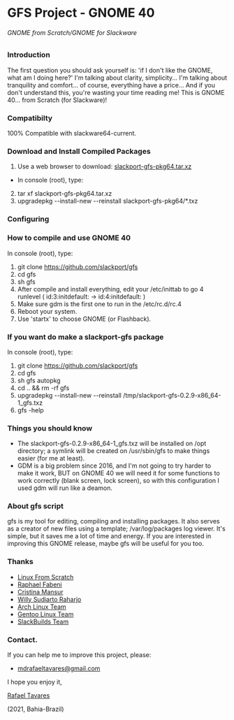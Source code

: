 # GFS Project - GNOME 40
###### GNOME from Scratch/GNOME for Slackware

### Introduction

 The first question you should ask yourself is: 'if I don't like the GNOME, what am I doing here?'
 I'm talking about clarity, simplicity... I'm talking about tranquility and comfort... of course, everything have a price...
 And if you don't understand this, you're wasting your time reading me!
 This is GNOME 40... from Scratch (for Slackware)!

### Compatibilty
 
 100% Compatible with slackware64-current.

### Download and Install Compiled Packages
 1. Use a web browser to download:
 [slackport-gfs-pkg64.tar.xz](https://drive.google.com/u/1/uc?id=15-VyFtpMbp8Xl36YKjzGtgIydOrzFJkw&export=download)
 - In console (root), type:
 2. tar xf slackport-gfs-pkg64.tar.xz
 3. upgradepkg --install-new --reinstall slackport-gfs-pkg64/*.txz

### Configuring


### How to compile and use GNOME 40
 In console (root), type:
 1. git clone https://github.com/slackport/gfs
 2. cd gfs
 3. sh gfs
 4. After compile and install everything, edit your /etc/inittab to go 4 runlevel ( id:3:initdefault: -> id:4:initdefault: )
 5. Make sure gdm is the first one to run in the /etc/rc.d/rc.4 
 6. Reboot your system.
 7. Use 'startx' to choose GNOME (or Flashback).

### If you want do make a slackport-gfs package
 In console (root), type:
 1. git clone https://github.com/slackport/gfs
 2. cd gfs
 3. sh gfs autopkg
 3. cd .. && rm -rf gfs
 5. upgradepkg --install-new --reinstall /tmp/slackport-gfs-0.2.9-x86_64-1_gfs.txz
 6. gfs -help

### Things you should know
- The slackport-gfs-0.2.9-x86_64-1_gfs.txz will be installed on /opt directory;
a symlink will be created on /usr/sbin/gfs to make things easier (for me at least).
- GDM is a big problem since 2016, and I'm not going to try harder to make it work, BUT
on GNOME 40 we will need it for some functions to work correctly (blank screen, lock screen), so
with this configuration I used gdm will run like a deamon.

### About gfs script
gfs is my tool for editing, compiling and installing packages. 
It also serves as a creator of new files using a template; /var/log/packages log viewer. 
It's simple, but it saves me a lot of time and energy. 
If you are interested in improving this GNOME release, maybe gfs will be useful for you too.

### Thanks
- [Linux From Scratch](http://www.linuxfromscratch.org/)
- [Raphael Fabeni](https://github.com/raphaelfabeni)
- [Cristina Mansur](mailto:cristinatmansur@gmail.com)
- [Willy Sudiarto Raharjo](https://github.com/willysr)
- [Arch Linux Team](https://www.archlinux.org/)
- [Gentoo Linux Team](https://www.gentoo.org/)
- [SlackBuilds Team](https://slackbuilds.org/)

### Contact.
 If you can help me to improve this project, please:
  - mdrafaeltavares@gmail.com

I hope you enjoy it,

[Rafael Tavares](https://instagram.com/rafaeltlacerda)

(2021, Bahia-Brazil)
